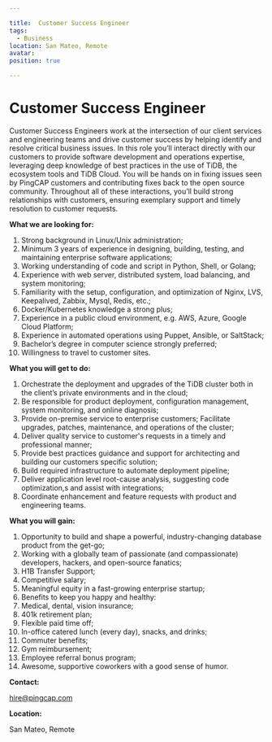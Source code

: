```yaml
---

title:  Customer Success Engineer
tags: 
  - Business
location: San Mateo, Remote
avatar: 
position: true

---
```


# Customer Success Engineer

Customer Success Engineers work at the intersection of our client services and engineering teams and drive customer success by helping identify and resolve critical business issues. In this role you’ll interact directly with our customers to provide software development and operations expertise, leveraging deep knowledge of best practices in the use of TiDB, the ecosystem tools and TiDB Cloud. You will be hands on in fixing issues seen by PingCAP customers and contributing fixes back to the open source community. Throughout all of these interactions, you’ll build strong relationships with customers, ensuring exemplary support and timely resolution to customer requests.  

**What we are looking for:**

1. Strong background in Linux/Unix administration;
2. Minimum 3 years of experience in designing, building, testing, and maintaining enterprise software applications;
3. Working understanding of code and script in Python, Shell, or Golang;
4. Experience with web server, distributed system, load balancing, and system monitoring;
5. Familiarity with the setup, configuration, and optimization of Nginx, LVS, Keepalived, Zabbix, Mysql, Redis, etc.;
6. Docker/Kubernetes knowledge a strong plus;
7. Experience in a public cloud environment, e.g. AWS, Azure, Google Cloud Platform;
8. Experience in automated operations using Puppet, Ansible, or SaltStack;
9. Bachelor’s degree in computer science strongly preferred;
10. Willingness to travel to customer sites.

**What you will get to do:**
 
1. Orchestrate the deployment and upgrades of the TiDB cluster both in the client’s private environments and in the cloud;
2. Be responsible for product deployment, configuration management, system monitoring, and online diagnosis;
3. Provide on-premise service to enterprise customers;
Facilitate upgrades, patches, maintenance, and operations of the cluster;
4. Deliver quality service to customer's requests in a timely and professional manner;
5. Provide best practices guidance and support for architecting and building our customers specific solution;
6. Build required infrastructure to automate deployment pipeline;
7. Deliver application level root-cause analysis, suggesting code optimization,s and assist with integrations;
8. Coordinate enhancement and feature requests with product and engineering teams.

**What you will gain:**

1. Opportunity to build and shape a powerful, industry-changing database product from the get-go;
2. Working with a globally team of passionate (and compassionate) developers, hackers, and open-source fanatics;
3. H1B Transfer Support;
4. Competitive salary;
5. Meaningful equity in a fast-growing enterprise startup;
6. Benefits to keep you happy and healthy:
7. Medical, dental, vision insurance;
8. 401k retirement plan;
9. Flexible paid time off;
10. In-office catered lunch (every day), snacks, and drinks;
11. Commuter benefits;
12. Gym reimbursement;
13. Employee referral bonus program;
14. Awesome, supportive coworkers with a good sense of humor.

**Contact:**

hire@pingcap.com

**Location:**

San Mateo, Remote

